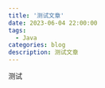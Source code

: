 ```yaml
---
title: '测试文章'
date: 2023-06-04 22:00:00
tags:
  - Java
categories: blog
description: 测试文章
---
```


测试